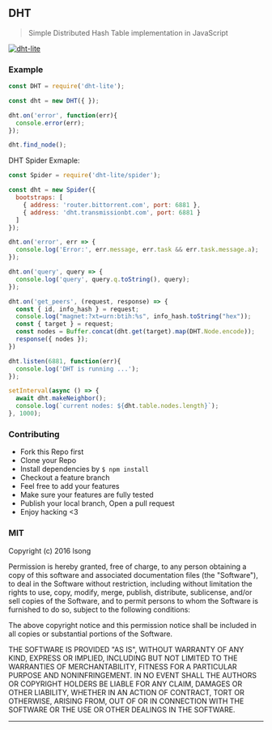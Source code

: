 ## DHT

> Simple Distributed Hash Table implementation in JavaScript

[![dht-lite](https://img.shields.io/npm/v/dht-lite.svg)](https://npmjs.org/dht-lite)

### Example

```js
const DHT = require('dht-lite');

const dht = new DHT({ });

dht.on('error', function(err){
  console.error(err);
});

dht.find_node();

```

DHT Spider Exmaple:

```js
const Spider = require('dht-lite/spider');

const dht = new Spider({
  bootstraps: [
    { address: 'router.bittorrent.com', port: 6881 },
    { address: 'dht.transmissionbt.com', port: 6881 }
  ]  
});

dht.on('error', err => {
  console.log('Error:', err.message, err.task && err.task.message.a);
});

dht.on('query', query => {
  console.log('query', query.q.toString(), query);
});

dht.on('get_peers', (request, response) => {
  const { id, info_hash } = request;
  console.log("magnet:?xt=urn:btih:%s", info_hash.toString("hex"));
  const { target } = request;
  const nodes = Buffer.concat(dht.get(target).map(DHT.Node.encode));
  response({ nodes });
})

dht.listen(6881, function(err){
  console.log('DHT is running ...');
});

setInterval(async () => {
  await dht.makeNeighbor();
  console.log(`current nodes: ${dht.table.nodes.length}`);
}, 1000);

```

### Contributing
- Fork this Repo first
- Clone your Repo
- Install dependencies by `$ npm install`
- Checkout a feature branch
- Feel free to add your features
- Make sure your features are fully tested
- Publish your local branch, Open a pull request
- Enjoy hacking <3

### MIT

Copyright (c) 2016 lsong

Permission is hereby granted, free of charge, to any person obtaining a copy
of this software and associated documentation files (the "Software"), to deal
in the Software without restriction, including without limitation the rights
to use, copy, modify, merge, publish, distribute, sublicense, and/or sell
copies of the Software, and to permit persons to whom the Software is
furnished to do so, subject to the following conditions:

The above copyright notice and this permission notice shall be included in
all copies or substantial portions of the Software.

THE SOFTWARE IS PROVIDED "AS IS", WITHOUT WARRANTY OF ANY KIND, EXPRESS OR
IMPLIED, INCLUDING BUT NOT LIMITED TO THE WARRANTIES OF MERCHANTABILITY,
FITNESS FOR A PARTICULAR PURPOSE AND NONINFRINGEMENT. IN NO EVENT SHALL THE
AUTHORS OR COPYRIGHT HOLDERS BE LIABLE FOR ANY CLAIM, DAMAGES OR OTHER
LIABILITY, WHETHER IN AN ACTION OF CONTRACT, TORT OR OTHERWISE, ARISING FROM,
OUT OF OR IN CONNECTION WITH THE SOFTWARE OR THE USE OR OTHER DEALINGS IN
THE SOFTWARE.


---
